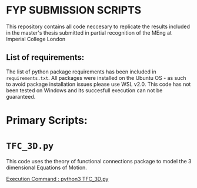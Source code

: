 # FYP SUBMISSION SCRIPTS
This repository contains all code neccesary to replicate the results included in the master's thesis submitted in partial recognition of the MEng at Imperial College London

## List of requirements:
The list of python package requirements has been included in `requirements.txt`. All packages were installed on the Ubuntu OS - as such to avoid package installation issues please use WSL v2.0. This code has not been tested on Windows and its succesfull execution can not be guaranteed.

# Primary Scripts:

# `TFC_3D.py`
This code uses the theory of functional connections package to model the 3 dimensional Equations of Motion.

<u> Execution Command <u> : python3 TFC_3D.py <NumRUNs> <IncludeJ2> 
